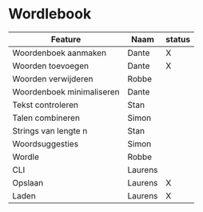 # Wordlebook

| Feature                   | Naam    | status |
|---------------------------|---------|--------|
| Woordenboek aanmaken      | Dante   | X      |
| Woorden toevoegen         | Dante   | X      |
| Woorden verwijderen       | Robbe   |        |
| Woordenboek minimaliseren | Dante   |        |
| Tekst controleren         | Stan    |        |
| Talen combineren          | Simon   |        |
| Strings van lengte n      | Stan    |        |
| Woordsuggesties           | Simon   |        |
| Wordle                    | Robbe   |        |
| CLI                       | Laurens |        |
| Opslaan                   | Laurens | X      |
| Laden                     | Laurens | X      |

